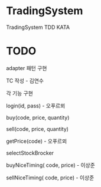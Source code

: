 ﻿# TradingSystem
TradingSystem TDD KATA

# TODO
adapter 패턴 구현

TC 작성 - 김연수

각 기능 구현

login(id, pass) - 오푸르뫼

buy(code, price, quantity)

sell(code, price, quantity)

getPrice(code) - 오푸르뫼

selectStockBrocker

buyNiceTiming( code, price) - 이상준

sellNiceTiming( code, price) - 이상준
